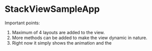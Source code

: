 # StackViewSampleApp

Important points:
1. Maximum of 4 layouts are added to the view.
2. More methods can be added to make the view dynamic in nature.
3. Right now it simply shows the animation and the 
